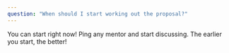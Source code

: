 ```yaml
---
question: "When should I start working out the proposal?"
---
```

You can start right now! Ping any mentor and start discussing.
The earlier you start, the better!
